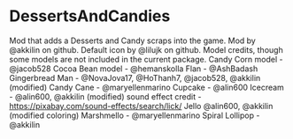 # DessertsAndCandies
Mod that adds a Desserts and Candy scraps into the game. Mod by @akkilin on github. Default icon by @lilujk on github.
Model credits, though some models are not included in the current package.
Candy Corn model - @jacob528
Cocoa Bean model - @hemanskolla
Flan - @AshBadash
Gingerbread Man - @NovaJova17, @HoThanh7, @jacob528, @akkilin (modified)
Candy Cane - @maryellenmarino
Cupcake - @alin600
Icecream - @alin600, @akkilin (modified)
  sound effect credit - https://pixabay.com/sound-effects/search/lick/
Jello @alin600, @akkilin (modified coloring)
Marshmello - @maryellenmarino
Spiral Lollipop - @akkilin
